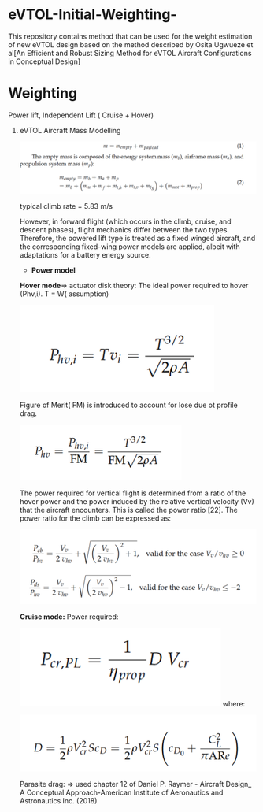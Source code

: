 # eVTOL-Initial-Weighting-
This repository contains method that can be used for the weight estimation of new eVTOL design based  on the method described by Osita Ugwueze et al[An Efficient and Robust Sizing Method for eVTOL Aircraft Configurations in Conceptual Design]


# Weighting

Power lift, Independent Lift ( Cruise + Hover) 

1. eVTOL Aircraft Mass Modelling
    
    ![1](/assets/1.png "MarineGEO logo")
    
    typical climb rate = 5.83 m/s
    
    However, in forward flight (which occurs in the climb, cruise, and descent phases), flight mechanics differ between the two types. Therefore, the powered lift type is treated as a fixed winged aircraft, and the corresponding fixed-wing power models are applied, albeit with adaptations for a battery energy source.
    
    - **Power model**
    
    **Hover mode**⇒ actuator disk theory: The ideal power required to hover (Phv,i). T = W( assumption) 
    
     ![2](/assets/2.png "MarineGEO logo")
    
    Figure of Merit( FM) is introduced to account for lose due ot profile drag. 
    
     ![3](/assets/3.png "MarineGEO logo")
    
    The power required for vertical flight is determined from a ratio of the hover power and the power induced by the relative vertical velocity (Vv) that the aircraft encounters. This is called the power ratio [22]. The power ratio for the climb can be expressed as:
    
     ![4](/assets/4.png "MarineGEO logo")
    
   
    **Cruise mode:** Power required: 
    
     ![5](/assets/5.png "MarineGEO logo")
    where: 
    
     ![6](/assets/6.png "MarineGEO logo")
    
    Parasite drag: ⇒ used chapter 12 of Daniel P. Raymer - Aircraft Design_ A Conceptual Approach-American Institute of Aeronautics and Astronautics Inc. (2018)
